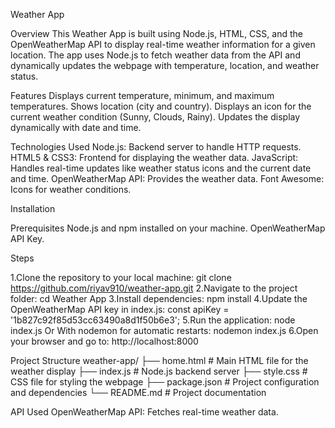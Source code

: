 Weather App

Overview This Weather App is built using Node.js, HTML, CSS, and the OpenWeatherMap API to display real-time weather information for a given location. The app uses Node.js to fetch weather data from the API and dynamically updates the webpage with temperature, location, and weather status.

Features 
Displays current temperature, minimum, and maximum temperatures. 
Shows location (city and country). 
Displays an icon for the current weather condition (Sunny, Clouds, Rainy). 
Updates the display dynamically with date and time.

Technologies Used 
Node.js: Backend server to handle HTTP requests. 
HTML5 & CSS3: Frontend for displaying the weather data. 
JavaScript: Handles real-time updates like weather status icons and the current date and time. 
OpenWeatherMap API: Provides the weather data. Font Awesome: Icons for weather conditions.

Installation

Prerequisites 
Node.js and npm installed on your machine. 
OpenWeatherMap API Key.

Steps

1.Clone the repository to your local machine: git clone https://github.com/riyav910/weather-app.git
2.Navigate to the project folder: cd Weather App
3.Install dependencies: npm install
4.Update the OpenWeatherMap API key in index.js: const apiKey = '1b827c92f85d53cc63490a8d1f50b6e3'; 
5.Run the application: node index.js 
Or 
With nodemon for automatic restarts: nodemon index.js
6.Open your browser and go to: http://localhost:8000

Project Structure 
weather-app/ ├── home.html # Main HTML file for the weather display 
             ├── index.js # Node.js backend server 
	           ├── style.css # CSS file for styling the webpage 
             ├── package.json # Project configuration and dependencies 
             └── README.md # Project documentation

API Used 
OpenWeatherMap API: Fetches real-time weather data.

